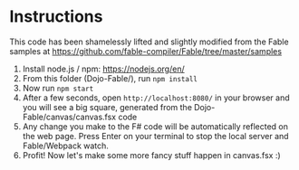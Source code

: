 # Instructions

This code has been shamelessly lifted and slightly modified from
the Fable samples at https://github.com/fable-compiler/Fable/tree/master/samples

1. Install node.js / npm: https://nodejs.org/en/
2. From this folder (Dojo-Fable/), run `npm install`
3. Now run `npm start`
4. After a few seconds, open `http://localhost:8080/` in your browser and you will see
   a big square, generated from the Dojo-Fable/canvas/canvas.fsx code
5. Any change you make to the F# code will be automatically reflected on the web page.
   Press Enter on your terminal to stop the local server and Fable/Webpack watch.
6. Profit! Now let's make some more fancy stuff happen in canvas.fsx :)

